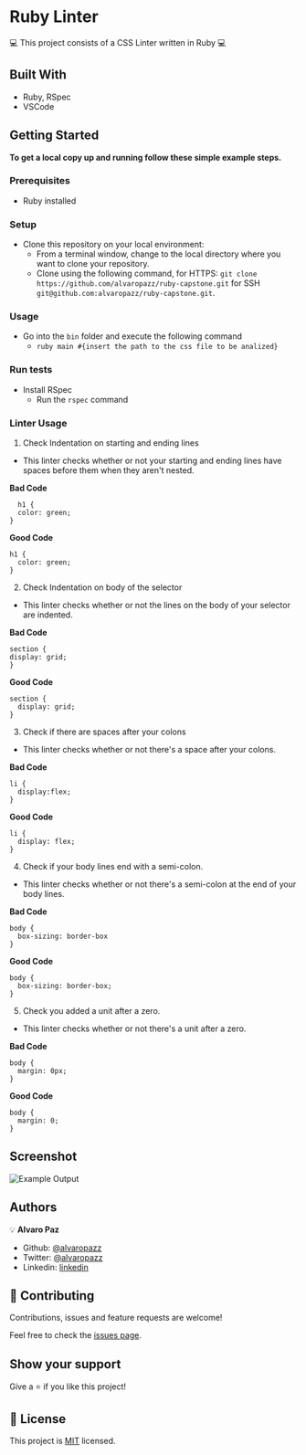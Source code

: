 # Ruby Linter

:computer: This project consists of a CSS Linter written in Ruby :computer:

## Built With

- Ruby, RSpec
- VSCode


## Getting Started

**To get a local copy up and running follow these simple example steps.**

### Prerequisites

- Ruby installed

### Setup

- Clone this repository on your local environment:
  - From a terminal window, change to the local directory where you want to clone your repository. 
  - Clone using the following command, for HTTPS: ```git clone https://github.com/alvaropazz/ruby-capstone.git``` for SSH ```git@github.com:alvaropazz/ruby-capstone.git```.

### Usage

- Go into the ```bin``` folder and execute the following command
  - ```ruby main #{insert the path to the css file to be analized} ```

### Run tests

- Install RSpec
  - Run the ```rspec``` command

### Linter Usage

1. Check Indentation on starting and ending lines
  - This linter checks whether or not your starting and ending lines have spaces before them when they aren't nested.
  
**Bad Code**
```
  h1 {
  color: green;
}
```

**Good Code**
```
h1 {
  color: green;
}
```

2. Check Indentation on body of the selector 
  - This linter checks whether or not the lines on the body of your selector are indented.
  
**Bad Code**
```
section {
display: grid;
}
```

**Good Code**
```
section {
  display: grid;
}
```

3. Check if there are spaces after your colons
  - This linter checks whether or not there's a space after your colons.
  
**Bad Code**
```
li {
  display:flex;
}
```

**Good Code**
```
li {
  display: flex;
}
```

4. Check if your body lines end with a semi-colon.
  - This linter checks whether or not there's a semi-colon at the end of your body lines.
  
**Bad Code**
```
body {
  box-sizing: border-box
}
```

**Good Code**
```
body {
  box-sizing: border-box;
}
```

5. Check you added a unit after a zero.
  - This linter checks whether or not there's a unit after a zero.
  
**Bad Code**
```
body {
  margin: 0px;
}
```

**Good Code**
```
body {
  margin: 0;
}
```

## Screenshot

![Example Output](https://user-images.githubusercontent.com/58086801/80663620-1dcec000-8a5a-11ea-8668-735e1b4c4f59.png)

## Authors

:bulb: **Alvaro Paz**

- Github: [@alvaropazz](https://github.com/alvaropazz)
- Twitter: [@alvaropazz](https://twitter.com/alvaropazz)
- Linkedin: [linkedin](https://linkedin.com/in/alvaropaz)

## 🤝 Contributing

Contributions, issues and feature requests are welcome!

Feel free to check the [issues page](https://github.com/alvaropazz/ruby-capstone/issues).

## Show your support

Give a ⭐️ if you like this project!

## 📝 License

This project is [MIT](lic.url) licensed.